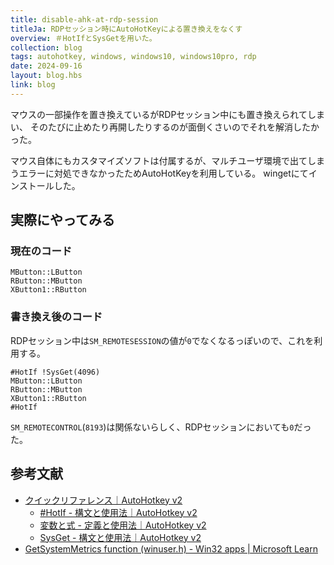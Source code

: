 ```yaml
---
title: disable-ahk-at-rdp-session
titleJa: RDPセッション時にAutoHotKeyによる置き換えをなくす
overview: ＃HotIfとSysGetを用いた。
collection: blog
tags: autohotkey, windows, windows10, windows10pro, rdp
date: 2024-09-16
layout: blog.hbs
link: blog
---
```


マウスの一部操作を置き換えているがRDPセッション中にも置き換えられてしまい、
そのたびに止めたり再開したりするのが面倒くさいのでそれを解消したかった。

マウス自体にもカスタマイズソフトは付属するが、マルチユーザ環境で出てしまうエラーに対処できなかったためAutoHotKeyを利用している。
wingetにてインストールした。

## 実際にやってみる
### 現在のコード
```ahk
MButton::LButton
RButton::MButton
XButton1::RButton
```

### 書き換え後のコード
RDPセッション中は`SM_REMOTESESSION`の値が`0`でなくなるっぽいので、これを利用する。
```ahk
#HotIf !SysGet(4096)
MButton::LButton
RButton::MButton
XButton1::RButton
#HotIf
```

`SM_REMOTECONTROL`(`8193`)は関係ないらしく、RDPセッションにおいても`0`だった。

## 参考文献
- [クイックリファレンス｜AutoHotkey v2](https://ahkscript.github.io/ja/docs/v2/)
	- [#HotIf - 構文と使用法｜AutoHotkey v2](https://ahkscript.github.io/ja/docs/v2/lib/_HotIf.htm)
	- [変数と式 - 定義と使用法｜AutoHotkey v2](https://ahkscript.github.io/ja/docs/v2/Variables.htm#unary)
	- [SysGet - 構文と使用法｜AutoHotkey v2](https://ahkscript.github.io/ja/docs/v2/lib/SysGet.htm)
- [GetSystemMetrics function (winuser.h) - Win32 apps | Microsoft Learn](https://learn.microsoft.com/en-us/windows/win32/api/winuser/nf-winuser-getsystemmetrics)
